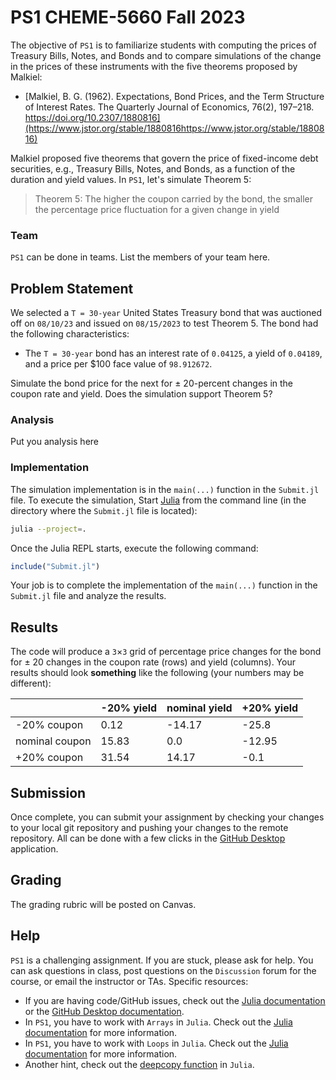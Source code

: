 # PS1 CHEME-5660 Fall 2023
The objective of `PS1` is to familiarize students with computing the prices of Treasury Bills, Notes, and Bonds and to compare simulations of the change in the prices of these instruments with the five theorems proposed by Malkiel:

* [Malkiel, B. G. (1962). Expectations, Bond Prices, and the Term Structure of Interest Rates. The Quarterly Journal of Economics, 76(2), 197–218. https://doi.org/10.2307/1880816](https://www.jstor.org/stable/1880816https://www.jstor.org/stable/1880816)

Malkiel proposed five theorems that govern the price of fixed-income debt securities, e.g., Treasury Bills, Notes, and Bonds, as a function of the duration and yield values. In `PS1`, let's simulate Theorem 5:
> Theorem 5: The higher the coupon carried by the bond, the smaller the percentage price fluctuation for a given change in yield

### Team
`PS1` can be done in teams. List the members of your team here.

## Problem Statement
We selected a `T = 30-year` United States Treasury bond that was auctioned off on `08/10/23` and issued on `08/15/2023` to test Theorem 5. The bond had the following characteristics:
* The `T = 30-year` bond has an interest rate of `0.04125`, a yield of `0.04189`, and a price per $100 face value of `98.912672`.

Simulate the bond price for the next for $\pm~20$-percent changes in the coupon rate and yield. Does the simulation support Theorem 5?

### Analysis
Put you analysis here

### Implementation
The simulation implementation is in the `main(...)` function in the `Submit.jl` file. To execute the simulation, Start [Julia]() from the command line (in the directory where the `Submit.jl` file is located):

```zsh
julia --project=.
```

Once the Julia REPL starts, execute the following command:

```julia
include("Submit.jl")
```

Your job is to complete the implementation of the `main(...)` function in the `Submit.jl` file and analyze the results. 

## Results
The code will produce a `3`$\times$`3` grid of percentage price changes for the bond for $\pm~20%$ changes in the coupon rate (rows) and yield (columns). Your results should look __something__ like the following (your numbers may be different):

|                | -20% yield | nominal yield | +20% yield |
|----------------|------------|---------------|------------|
|    -20% coupon |       0.12 |        -14.17 |      -25.8 |
| nominal coupon |      15.83 |           0.0 |     -12.95 |
|    +20% coupon |      31.54 |         14.17 |       -0.1 |

## Submission
Once complete, you can submit your assignment by checking your changes to your local git repository and pushing your changes to the remote repository. All can be done with a few clicks in the [GitHub Desktop](https://desktop.github.com) application. 

## Grading
The grading rubric will be posted on Canvas.

## Help
`PS1` is a challenging assignment. If you are stuck, please ask for help. You can ask questions in class, post questions on the `Discussion` forum for the course, or email the instructor or TAs. Specific resources:
* If you are having code/GitHub issues, check out the [Julia documentation](https://docs.julialang.org/en/v1/) or the [GitHub Desktop documentation](https://docs.github.com/en/desktop).
* In `PS1`, you have to work with `Arrays` in `Julia`. Check out the [Julia documentation](https://docs.julialang.org/en/v1/base/arrays/) for more information.
* In `PS1`, you have to work with `Loops` in `Julia`. Check out the [Julia documentation](https://docs.julialang.org/en/v1/manual/control-flow/#man-loops-1) for more information.
* Another hint, check out the [deepcopy function](https://docs.julialang.org/en/v1/base/copy/#Base.deepcopy) in `Julia`.
